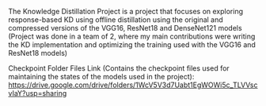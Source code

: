 The Knowledge Distillation Project is a project that focuses on exploring response-based KD using offline distillation using the original
and compressed versions of the VGG16, ResNet18 and DenseNet121 models (Project was done in a team of 2, where my main contributions were writing
the KD implementation and optimizing the training used with the VGG16 and ResNet18 models)

Checkpoint Folder Files Link (Contains the checkpoint files used for maintaining the states of the models used in the project):
https://drive.google.com/drive/folders/1WcV5V3d7Uabt1EgWOWi5c_TLVVscvIaY?usp=sharing
